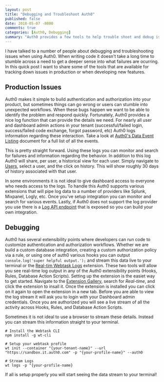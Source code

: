 ```yaml
---
layout: post
title: "Debugging and Troubleshoot Auth0"
published: false
date: 2018-05-07 -0800
comments: true
categories: [Auth0, Debugging]
summary: "Auth0 provides a few tools to help trouble shoot and debug issues in your tenant.  This post explores how to debug your tenant." 
---
```


I have talked to a number of people about debugging and troubleshooting issues when using Auth0.  When writing code it doesn't take a long time to stumble across a need to get a deeper sense into what failures are ocurring.  In this quick post I want to share some of the tools that are available for tracking down issues in production or when developing new features.

## Production Issues

Auth0 makes it simple to build authentication and authorization into your product, but sometimes things can go wrong or users can stumble into unexpected workflows.  When these bugs happen we want to be able to identify the problem and respond quickly.  Fortunately, Auth0 provides a nice log function that can provide the details we need.  For nearly all user and dashboard admin actions in your tenant (successful/failed login, success/failed code exchange, forgot password, etc) Auth0 logs information regarding these interaction.  Take a look at [Auth0's Data Event Listing](https://auth0.com/docs/logs#log-data-event-listing) document for a full list of all the events.

This is pretty straight forward.  Using these logs you can monitor and search for failures and information regarding the behavior.  In addition to this log Auth0 will share, per user, a historical view for each user.  Simply navigate to [Users](https://manage.auth0.com/#/users), select a user, and the click on history.  This will show roughly 30 days of history associated with that user.

In some environments it is not ideal to give dashboard access to everyone who needs access to the logs.  To handle this Auth0 supports various extensions that will pipe log data to a number of providers like Splunk, Mixpanel, Logly, etc.  Once you've setup integration you can monitor and search for various events.  Lastly, if Auth0 does not support the log provider you use there is a [Log API endpoint](https://auth0.com/docs/api/management/v2#!/Logs/get_logs) that is exposed so you can build your own integration.

## Debugging

Auth0 has several extensibility points where developers can run code to customize authentication and authorization workflows.  Whether we are build a custom database integration, creating a custom authorization policy via a rule, or using one of auth0 various hooks you can output `console.log('super helpful output.');` and stream this data live to your terminal or the [Real-tim Webtask Logs](https://auth0.com/docs/extensions/realtime-webtask-logs) extension.  These two tools will allow you see real-time log output in any of the Auth0 extensibility points (Hooks, Rules, Database Action Scripts).  Setting up the extension is the easiet way to get started.  Navigate to the [Extension Gallery](https://manage.auth0.com/#/extensions), search for *Real-time*, and click the extension to insall it.  Once the extension is installed you can click on it again to open the extension in a new tab.  Before you are able to view the log stream it will ask you to login with your Dashboard admin credentials.  Once you are authorized you will see a live stream of all the activity across Hooks, Rules, and Database Action Scripts.

Sometimes it is not ideal to use a browser to stream these details.  Instead you can stream this information straight to your terminal.

```
# Install the Webtask CLI
npm install -g wt-cli

# Setup your webtask profile
wt init --container "{your-tenant-name}" --url "https://sandbox.it.auth0.com" -p "{your-profile-name}" --auth0

# Stream Logs
wt logs -p "{your-profile-name}
```

If all is setup properly you will start seeing the data stream to your terminal!